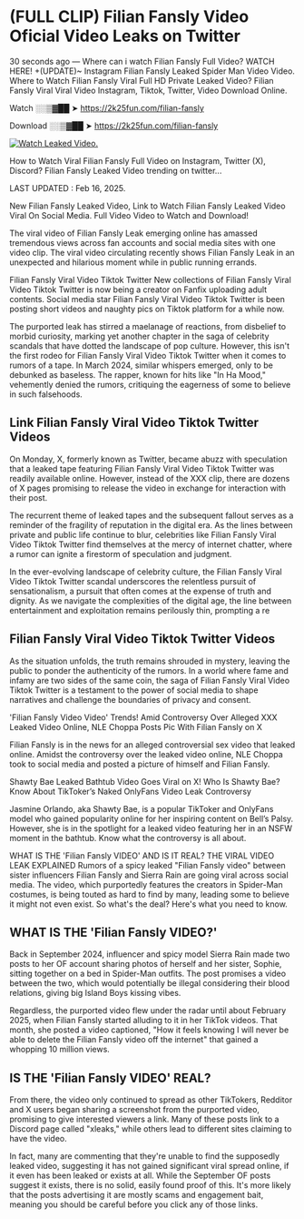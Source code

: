 # (FULL CLIP) Filian Fansly Video Oficial Video Leaks on Twitter

30 seconds ago — Where can i watch Filian Fansly Full Video? WATCH HERE! +(UPDATE)~ Instagram Filian Fansly Leaked Spider Man Video Video. Where to Watch Filian Fansly Viral Full HD Private Leaked Video? Filian Fansly Viral Viral Video Instagram, Tiktok, Twitter, Video Download Online.

Watch ░░▒▓██ ➤ https://2k25fun.com/filian-fansly

Download ░░▒▓██ ➤ https://2k25fun.com/filian-fansly

[![Watch Leaked Video.](https://miro.medium.com/v2/resize:fit:828/format:webp/1*cilzJN44JGOrTw9NJCrNHA.gif "Watch Leaked Video")](https://2k25fun.com/filian-fansly)

How to Watch Viral Filian Fansly Full Video on Instagram, Twitter (X), Discord? Filian Fansly Leaked Video trending on twitter...

LAST UPDATED : Feb 16, 2025.

New Filian Fansly Leaked Video, Link to Watch Filian Fansly Leaked Video Viral On Social Media. Full Video Video to Watch and Download!

The viral video of Filian Fansly Leak emerging online has amassed tremendous views across fan accounts and social media sites with one video clip. The viral video circulating recently shows Filian Fansly Leak in an unexpected and hilarious moment while in public running errands.

Filian Fansly Viral Video Tiktok Twitter New collections of Filian Fansly Viral Video Tiktok Twitter is now being a creator on Fanfix uploading adult contents. Social media star Filian Fansly Viral Video Tiktok Twitter is been posting short videos and naughty pics on Tiktok platform for a while now.

The purported leak has stirred a maelanage of reactions, from disbelief to morbid curiosity, marking yet another chapter in the saga of celebrity scandals that have dotted the landscape of pop culture. However, this isn't the first rodeo for Filian Fansly Viral Video Tiktok Twitter when it comes to rumors of a tape. In March 2024, similar whispers emerged, only to be debunked as baseless. The rapper, known for hits like "In Ha Mood," vehemently denied the rumors, critiquing the eagerness of some to believe in such falsehoods.

## Link Filian Fansly Viral Video Tiktok Twitter Videos

On Monday, X, formerly known as Twitter, became abuzz with speculation that a leaked tape featuring Filian Fansly Viral Video Tiktok Twitter was readily available online. However, instead of the XXX clip, there are dozens of X pages promising to release the video in exchange for interaction with their post.

The recurrent theme of leaked tapes and the subsequent fallout serves as a reminder of the fragility of reputation in the digital era. As the lines between private and public life continue to blur, celebrities like Filian Fansly Viral Video Tiktok Twitter find themselves at the mercy of internet chatter, where a rumor can ignite a firestorm of speculation and judgment.

In the ever-evolving landscape of celebrity culture, the Filian Fansly Viral Video Tiktok Twitter scandal underscores the relentless pursuit of sensationalism, a pursuit that often comes at the expense of truth and dignity. As we navigate the complexities of the digital age, the line between entertainment and exploitation remains perilously thin, prompting a re

##  Filian Fansly Viral Video Tiktok Twitter Videos

As the situation unfolds, the truth remains shrouded in mystery, leaving the public to ponder the authenticity of the rumors. In a world where fame and infamy are two sides of the same coin, the saga of Filian Fansly Viral Video Tiktok Twitter is a testament to the power of social media to shape narratives and challenge the boundaries of privacy and consent.

'Filian Fansly Video Video' Trends! Amid Controversy Over Alleged XXX Leaked Video Online, NLE Choppa Posts Pic With Filian Fansly on X

Filian Fansly is in the news for an alleged controversial sex video that leaked online. Amidst the controversy over the leaked video online, NLE Choppa took to social media and posted a picture of himself and Filian Fansly.

Shawty Bae Leaked Bathtub Video Goes Viral on X! Who Is Shawty Bae? Know About TikToker’s Naked OnlyFans Video Leak Controversy

Jasmine Orlando, aka Shawty Bae, is a popular TikToker and OnlyFans model who gained popularity online for her inspiring content on Bell’s Palsy. However, she is in the spotlight for a leaked video featuring her in an NSFW moment in the bathtub. Know what the controversy is all about.

WHAT IS THE 'Filian Fansly VIDEO' AND IS IT REAL? THE VIRAL VIDEO LEAK EXPLAINED Rumors of a spicy leaked "Filian Fansly video" between sister influencers Filian Fansly and Sierra Rain are going viral across social media. The video, which purportedly features the creators in Spider-Man costumes, is being touted as hard to find by many, leading some to believe it might not even exist. So what's the deal? Here's what you need to know.

## WHAT IS THE 'Filian Fansly VIDEO?'

Back in September 2024, influencer and spicy model Sierra Rain made two posts to her OF account sharing photos of herself and her sister, Sophie, sitting together on a bed in Spider-Man outfits. The post promises a video between the two, which would potentially be illegal considering their blood relations, giving big Island Boys kissing vibes.

Regardless, the purported video flew under the radar until about February 2025, when Filian Fansly started alluding to it in her TikTok videos. That month, she posted a video captioned, "How it feels knowing I will never be able to delete the Filian Fansly video off the internet" that gained a whopping 10 million views.

## IS THE 'Filian Fansly VIDEO' REAL?

From there, the video only continued to spread as other TikTokers, Redditor and X users began sharing a screenshot from the purported video, promising to give interested viewers a link. Many of these posts link to a Discord page called "xleaks," while others lead to different sites claiming to have the video.

In fact, many are commenting that they're unable to find the supposedly leaked video, suggesting it has not gained significant viral spread online, if it even has been leaked or exists at all. While the September OF posts suggest it exists, there is no solid, easily found proof of this. It's more likely that the posts advertising it are mostly scams and engagement bait, meaning you should be careful before you click any of those links.